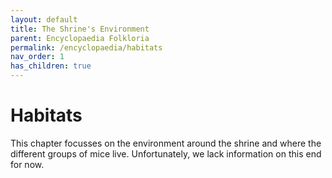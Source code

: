 ```yaml
---
layout: default
title: The Shrine's Environment
parent: Encyclopaedia Folkloria
permalink: /encyclopaedia/habitats
nav_order: 1
has_children: true
---
```


# Habitats

This chapter focusses on the environment around the shrine and where the different groups of mice live. Unfortunately, we lack information on this end for now.
